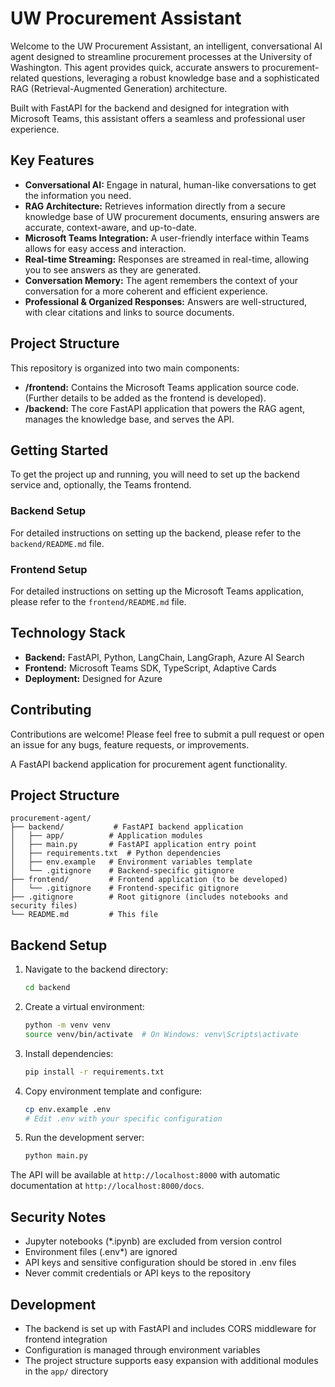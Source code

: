 # UW Procurement Assistant

Welcome to the UW Procurement Assistant, an intelligent, conversational AI agent designed to streamline procurement processes at the University of Washington. This agent provides quick, accurate answers to procurement-related questions, leveraging a robust knowledge base and a sophisticated RAG (Retrieval-Augmented Generation) architecture.

Built with FastAPI for the backend and designed for integration with Microsoft Teams, this assistant offers a seamless and professional user experience.

## Key Features

- **Conversational AI:** Engage in natural, human-like conversations to get the information you need.
- **RAG Architecture:** Retrieves information directly from a secure knowledge base of UW procurement documents, ensuring answers are accurate, context-aware, and up-to-date.
- **Microsoft Teams Integration:** A user-friendly interface within Teams allows for easy access and interaction.
- **Real-time Streaming:** Responses are streamed in real-time, allowing you to see answers as they are generated.
- **Conversation Memory:** The agent remembers the context of your conversation for a more coherent and efficient experience.
- **Professional & Organized Responses:** Answers are well-structured, with clear citations and links to source documents.

## Project Structure

This repository is organized into two main components:

- **/frontend:** Contains the Microsoft Teams application source code. (Further details to be added as the frontend is developed).
- **/backend:** The core FastAPI application that powers the RAG agent, manages the knowledge base, and serves the API.

## Getting Started

To get the project up and running, you will need to set up the backend service and, optionally, the Teams frontend.

### Backend Setup

For detailed instructions on setting up the backend, please refer to the `backend/README.md` file.

### Frontend Setup

For detailed instructions on setting up the Microsoft Teams application, please refer to the `frontend/README.md` file.

## Technology Stack

- **Backend:** FastAPI, Python, LangChain, LangGraph, Azure AI Search
- **Frontend:** Microsoft Teams SDK, TypeScript, Adaptive Cards
- **Deployment:** Designed for Azure

## Contributing

Contributions are welcome! Please feel free to submit a pull request or open an issue for any bugs, feature requests, or improvements.


A FastAPI backend application for procurement agent functionality.

## Project Structure

```
procurement-agent/
├── backend/           # FastAPI backend application
│   ├── app/          # Application modules
│   ├── main.py       # FastAPI application entry point
│   ├── requirements.txt  # Python dependencies
│   ├── env.example   # Environment variables template
│   └── .gitignore    # Backend-specific gitignore
├── frontend/         # Frontend application (to be developed)
│   └── .gitignore    # Frontend-specific gitignore
├── .gitignore        # Root gitignore (includes notebooks and security files)
└── README.md         # This file
```

## Backend Setup

1. Navigate to the backend directory:
   ```bash
   cd backend
   ```

2. Create a virtual environment:
   ```bash
   python -m venv venv
   source venv/bin/activate  # On Windows: venv\Scripts\activate
   ```

3. Install dependencies:
   ```bash
   pip install -r requirements.txt
   ```

4. Copy environment template and configure:
   ```bash
   cp env.example .env
   # Edit .env with your specific configuration
   ```

5. Run the development server:
   ```bash
   python main.py
   ```

The API will be available at `http://localhost:8000` with automatic documentation at `http://localhost:8000/docs`.

## Security Notes

- Jupyter notebooks (*.ipynb) are excluded from version control
- Environment files (.env*) are ignored
- API keys and sensitive configuration should be stored in .env files
- Never commit credentials or API keys to the repository

## Development

- The backend is set up with FastAPI and includes CORS middleware for frontend integration
- Configuration is managed through environment variables
- The project structure supports easy expansion with additional modules in the `app/` directory
